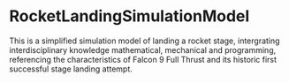 # RocketLandingSimulationModel

This is a simplified simulation model of landing a rocket stage, intergrating interdisciplinary knowledge mathematical, mechanical and programming, referencing the characteristics of Falcon 9 Full Thrust and its historic first successful stage landing attempt.
 
